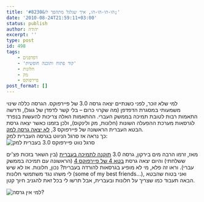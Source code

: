 ```yaml
---
title: 'הו-הו-הו-הו, איך שגלגל מתהפך לו&#8230;'
date: '2010-08-24T21:59:11+03:00'
status: publish
author: יהודה
excerpt: ''
type: post
id: 498
tags:
    - דפדפנים
    - 'קוד פתוח ותוכנה חופשית'
    - חלונות
    - מק
    - פיירפוקס
post_format: []
---
```

למי שלא זוכר, לפני כשנתיים יצאה גרסה 3.0 של פיירפוקס. הגרסה כללה שינוי משמעותי במסגרת הדפדפן (מה שקרוי כרום – בלי קשר לדפדן של גוגל), ודרשה התאמות רבות לטובת תמיכה בממשק העברי. ההתאמות האלה צריכות להעשות בנפרד לגרסאות מערכת ההפעלה השונות (חלונות, מק ולינקוס), ולכן בזמנו כאשר יצאה גרסת הבטא העברית הראשונה של פיירפוקס 3, [לא יצאה גרסה למק](http://mozilla.org.il/news/2008/03/13/bug-hunting-season/).  
כך נראה אז סרגל הניווט בגרסה העברית למק:  
![סרגל נווט פיירפוקס 3.0 בעברית למק](http://img.skitch.com/20100824-k4pk7tu6cw528t1ghrd8pk3cr2.png)

מאז, זרמו הרבה מים בירקון, גרסה 3.0 [תוקנה לתמיכה בעברית](http://mozilla.org.il/news/2008/04/24/firefox3-osx-theme/) (בין השאר בזכות פצ'ים ששלחתי) והיום יצאה גרסת [בטא 4 של פיירפוקס 4](http://www.mozilla.com/en-US/firefox/all-beta.html) (הראשונה עם תמיכה בממשק עברי). וראו זה פלא, מי לא מופיע בגרסאות להורדה בעברית? נכון, חלונות. אז לא שיש לי משהו נגד משתמשי חלונות (some of my best friends…), ואני בטוח שהבטא הבאה תעבוד כמו שצריך על חלונות ובעברית, אבל תרשו לי בכל זאת להגניב חיוך קטן.

![למי אין גרסה?](http://img.skitch.com/20100824-8abd6xm3ptrs5mgcd6q438g5ex.png)
